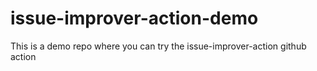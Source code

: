 # issue-improver-action-demo
This is a demo repo where you can try the issue-improver-action github action
